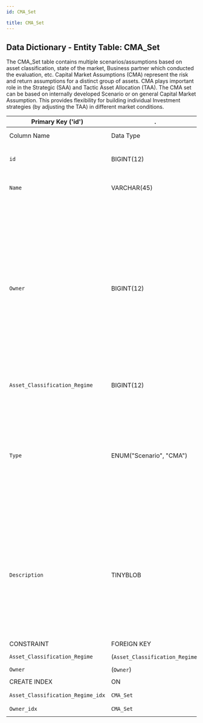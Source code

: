 ```yaml
---
id: CMA_Set

title: CMA_Set
---
```


## Data Dictionary - Entity Table: CMA_Set

The CMA_Set table contains multiple scenarios/assumptions based on asset classification, state of the market, Business partner which conducted the evaluation, etc. Capital Market Assumptions (CMA) represent the risk and return assumptions for a distinct group of assets. 
CMA plays important role in the Strategic (SAA) and Tactic Asset Allocation (TAA). The CMA set can be based on internally developed Scenario or on general Capital Market Assumption. 
This provides flexibility for building individual Investment strategies (by adjusting the TAA)  in different market conditions.

|Primary Key ('id')|.|ENGINE = InnoDB|.|.|
|---|---|---|-----|-----|
|Column Name|Data Type|PK Primary Key, NN-Not Null, Null|Example  |Comments  |
||
|`id`| BIGINT(12)|PK, NN|1|PrimaryKey-ID, Not Null (auto creates)|
|`Name`|VARCHAR(45)|NULL|US Treasury; UK Equity in Moderate Bull Market|Name of CMA Set/Scenario|
|`Owner`| BIGINT(12)|NULL|203|Owner signifies the provider of the evaluation for CMA in case it is external Business Partner, e.g. Market data provider, Research Analyst or external Investment Manager or Investment Bank. Such relation allows reference to methodologies and public reports.|
|`Asset_Classification_Regime`|BIGINT(12)| NULL|1|Asset classification regime id|
|`Type`|ENUM("Scenario", "CMA")|NULL|scenario;CMA|Only two possibilities are allowed for CMA_Set Type: Scenario (based on specific assumptions for the market) or CMA (Baseline scenario for specific asset class)|
|`Description`|TINYBLOB|NULL|Completing Brexit would impair growth, as domestic firms face costs of doing business with their largest trading partners in Europe, pushing up wages and inflation... |CMA Set Description can provide insight into why the specific scenario is choosen or short text containing the investor expectation for the market|
||
|CONSTRAINT|FOREIGN KEY|REFERENCES |ON DELETE|ON UPDATE|
|`Asset_Classification_Regime`|(`Asset_Classification_Regime`)|`Asset_Classification_Regime` (`id`)| NO ACTION| NO ACTION|
|`Owner`|(`Owner`)|`Business_Partner` (`id`)| NO ACTION| NO ACTION|
||
| CREATE INDEX|ON|ASC|VISABLE|.|
|`Asset_Classification_Regime_idx`|`CMA_Set`| (`Asset_Classification_Regime` ASC)| VISIBLE|.|
|`Owner_idx`|`CMA_Set`| (`Owner` ASC)| VISIBLE|.|
||
